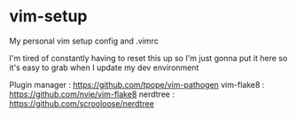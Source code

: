 # vim-setup
My personal vim setup config and .vimrc

I'm tired of constantly having to reset this up so I'm just gonna put it here so it's easy to grab when I update my dev environment

Plugin manager : https://github.com/tpope/vim-pathogen
vim-flake8 : https://github.com/nvie/vim-flake8
nerdtree : https://github.com/scrooloose/nerdtree

